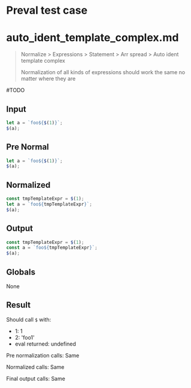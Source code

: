 # Preval test case

# auto_ident_template_complex.md

> Normalize > Expressions > Statement > Arr spread > Auto ident template complex
>
> Normalization of all kinds of expressions should work the same no matter where they are

#TODO

## Input

`````js filename=intro
let a = `foo${$(1)}`;
$(a);
`````

## Pre Normal

`````js filename=intro
let a = `foo${$(1)}`;
$(a);
`````

## Normalized

`````js filename=intro
const tmpTemplateExpr = $(1);
let a = `foo${tmpTemplateExpr}`;
$(a);
`````

## Output

`````js filename=intro
const tmpTemplateExpr = $(1);
const a = `foo${tmpTemplateExpr}`;
$(a);
`````

## Globals

None

## Result

Should call `$` with:
 - 1: 1
 - 2: 'foo1'
 - eval returned: undefined

Pre normalization calls: Same

Normalized calls: Same

Final output calls: Same
